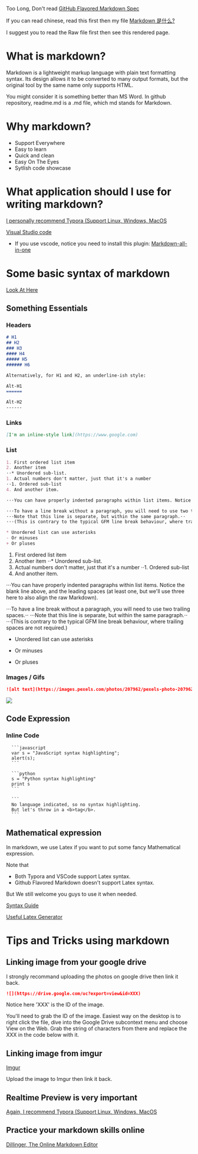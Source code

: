 Too Long, Don't read
[GitHub Flavored Markdown Spec](https://github.github.com/gfm/)

If you can read chinese, read this first then my file
[Markdown 是什么?](https://blog.csdn.net/wirelessqa/article/details/69659073)

I suggest you to read the Raw file first then see this rendered page.

# What is markdown?

Markdown is a lightweight markup language with plain text formatting syntax. Its design allows it to be converted to many output formats, but the original tool by the same name only supports HTML.

You might consider it is something better than MS Word.
In github repository, readme.md is a .md file, which md stands for Markdown.


# Why markdown?

* Support Everywhere
* Easy to learn
* Quick and clean
* Easy On The Eyes
* Sytlish code showcase

# What application should I use for writing markdown?

[I personally recommend Typora (Support Linux, Windows, MacOS](https://www.typora.io/)

[Visual Studio code](https://code.visualstudio.com/)
* If you use vscode, notice you need to install this plugin: [Markdown-all-in-one](https://marketplace.visualstudio.com/items?itemName=yzhang.markdown-all-in-one)



# Some basic syntax of markdown

[Look At Here](https://github.com/adam-p/markdown-here/wiki/Markdown-Cheatsheet)

## Something Essentials

### Headers

```markdown
# H1
## H2
### H3
#### H4
##### H5
###### H6

Alternatively, for H1 and H2, an underline-ish style:

Alt-H1
======

Alt-H2
------
```

### Links

```markdown
[I'm an inline-style link](https://www.google.com)
```

### List

```markdown
1. First ordered list item
2. Another item
⋅⋅* Unordered sub-list. 
1. Actual numbers don't matter, just that it's a number
⋅⋅1. Ordered sub-list
4. And another item.

⋅⋅⋅You can have properly indented paragraphs within list items. Notice the blank line above, and the leading spaces (at least one, but we'll use three here to also align the raw Markdown).

⋅⋅⋅To have a line break without a paragraph, you will need to use two trailing spaces.⋅⋅
⋅⋅⋅Note that this line is separate, but within the same paragraph.⋅⋅
⋅⋅⋅(This is contrary to the typical GFM line break behaviour, where trailing spaces are not required.)

* Unordered list can use asterisks
- Or minuses
+ Or pluses
```

1. First ordered list item
2. Another item
⋅⋅* Unordered sub-list. 
1. Actual numbers don't matter, just that it's a number
⋅⋅1. Ordered sub-list
4. And another item.

⋅⋅⋅You can have properly indented paragraphs within list items. Notice the blank line above, and the leading spaces (at least one, but we'll use three here to also align the raw Markdown).

⋅⋅⋅To have a line break without a paragraph, you will need to use two trailing spaces.⋅⋅
⋅⋅⋅Note that this line is separate, but within the same paragraph.⋅⋅
⋅⋅⋅(This is contrary to the typical GFM line break behaviour, where trailing spaces are not required.)

* Unordered list can use asterisks
- Or minuses
+ Or pluses

### Images / Gifs

```markdown
![alt text](https://images.pexels.com/photos/207962/pexels-photo-207962.jpeg?auto=compress&cs=tinysrgb&h=750&w=1260)
```

![](https://images.pexels.com/photos/207962/pexels-photo-207962.jpeg?auto=compress&cs=tinysrgb&h=750&w=1260)

## Code Expression

### Inline Code

````
  ```javascript
  var s = "JavaScript syntax highlighting";
  alert(s);
  ```
  
  ```python
  s = "Python syntax highlighting"
  print s
  ```
  
  ```
  No language indicated, so no syntax highlighting. 
  But let's throw in a <b>tag</b>.
  ```
````

## Mathematical expression

In markdown, we use Latex if you want to put some fancy  Mathematical expression.

Note that 
* Both Typora and VSCode support Latex syntax.
* Github Flavored Markdown doesn't support Latex syntax.

But We still welcome you guys to use it when needed.

[Syntax Guide](https://katex.org/docs/supported.html)

[Useful Latex Generator](https://latex.codecogs.com/eqneditor/editor.php)

# Tips and Tricks using markdown

## Linking image from your google drive

I strongly recommand uploading the photos on google drive then link it back.

```markdown
![](https://drive.google.com/uc?export=view&id=XXX)
```
Notice here 'XXX' is the ID of the image.

You'll need to grab the ID of the image. Easiest way on the desktop is to right click the file, dive into the Google Drive subcontext menu and choose View on the Web. Grab the string of characters from there and replace the XXX in the code below with it.

## Linking image from imgur


[Imgur](https://imgur.com/)

Upload the image to Imgur then link it back.

## Realtime Preview is very important

[Again, I recommend Typora (Support Linux, Windows, MacOS](https://www.typora.io/)

## Practice your markdown skills online

[Dillinger, The Online Markdown Editor ](https://dillinger.io/)